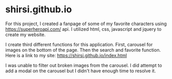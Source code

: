 # shirsi.github.io
For this project, I created a fanpage of some of my favorite characters using https://superheroapi.com/ api. I utilized html, css, javascript and jquery to create my website. 


I create third different functions for this application. First, carousel for images on the bottom of the page. Then the search and favorite function. Here is a link to my site: https://shirsi.github.io/index.html

I was unable to filter out broken images from the carousel. I did attempt to add a modal on the carousel but I didn't have enough time to resolve it.
